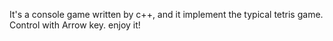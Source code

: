 It's a console game written by c++, and it implement the typical tetris game.
Control with Arrow key. enjoy it!
